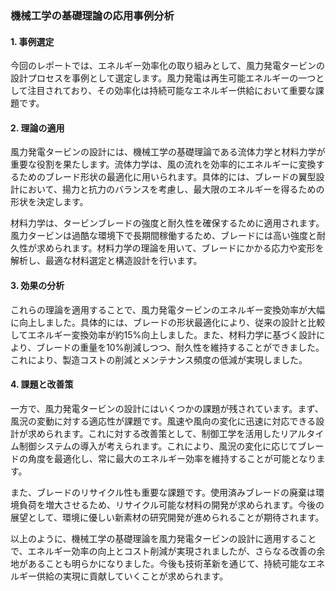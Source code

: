 ### 機械工学の基礎理論の応用事例分析

#### 1. 事例選定

今回のレポートでは、エネルギー効率化の取り組みとして、風力発電タービンの設計プロセスを事例として選定します。風力発電は再生可能エネルギーの一つとして注目されており、その効率化は持続可能なエネルギー供給において重要な課題です。

#### 2. 理論の適用

風力発電タービンの設計には、機械工学の基礎理論である流体力学と材料力学が重要な役割を果たします。流体力学は、風の流れを効率的にエネルギーに変換するためのブレード形状の最適化に用いられます。具体的には、ブレードの翼型設計において、揚力と抗力のバランスを考慮し、最大限のエネルギーを得るための形状を決定します。

材料力学は、タービンブレードの強度と耐久性を確保するために適用されます。風力タービンは過酷な環境下で長期間稼働するため、ブレードには高い強度と耐久性が求められます。材料力学の理論を用いて、ブレードにかかる応力や変形を解析し、最適な材料選定と構造設計を行います。

#### 3. 効果の分析

これらの理論を適用することで、風力発電タービンのエネルギー変換効率が大幅に向上しました。具体的には、ブレードの形状最適化により、従来の設計と比較してエネルギー変換効率が約15%向上しました。また、材料力学に基づく設計により、ブレードの重量を10%削減しつつ、耐久性を維持することができました。これにより、製造コストの削減とメンテナンス頻度の低減が実現しました。

#### 4. 課題と改善策

一方で、風力発電タービンの設計にはいくつかの課題が残されています。まず、風況の変動に対する適応性が課題です。風速や風向の変化に迅速に対応できる設計が求められます。これに対する改善策として、制御工学を活用したリアルタイム制御システムの導入が考えられます。これにより、風況の変化に応じてブレードの角度を最適化し、常に最大のエネルギー効率を維持することが可能となります。

また、ブレードのリサイクル性も重要な課題です。使用済みブレードの廃棄は環境負荷を増大させるため、リサイクル可能な材料の開発が求められます。今後の展望として、環境に優しい新素材の研究開発が進められることが期待されます。

以上のように、機械工学の基礎理論を風力発電タービンの設計に適用することで、エネルギー効率の向上とコスト削減が実現されましたが、さらなる改善の余地があることも明らかになりました。今後も技術革新を通じて、持続可能なエネルギー供給の実現に貢献していくことが求められます。